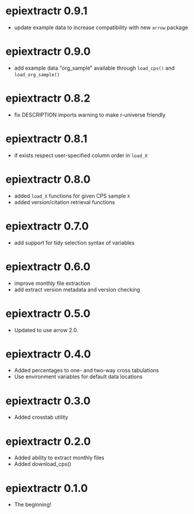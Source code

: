 # epiextractr 0.9.1
* update example data to increase compatibility with new `arrow` package

# epiextractr 0.9.0
* add example data "org_sample" available through `load_cps()` and `load_org_sample()`

# epiextractr 0.8.2
* fix DESCRIPTION imports warning to make r-universe friendly

# epiextractr 0.8.1
* if exists respect user-specified column order in `load_X`

# epiextractr 0.8.0
* added `load_X` functions for given CPS sample `X`
* added version/citation retrieval functions

# epiextractr 0.7.0
* add support for tidy selection syntax of variables

# epiextractr 0.6.0

* improve monthly file extraction
* add extract version metadata and version checking

# epiextractr 0.5.0

* Updated to use arrow 2.0.

# epiextractr 0.4.0

* Added percentages to one- and two-way cross tabulations
* Use environment variables for default data locations

# epiextractr 0.3.0

* Added crosstab utility

# epiextractr 0.2.0

* Added ability to extract monthly files
* Added download_cps()

# epiextractr 0.1.0

* The beginning!
